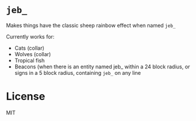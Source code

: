 # `jeb_`
Makes things have the classic sheep rainbow effect when named `jeb_`

Currently works for:
- Cats (collar)
- Wolves (collar)
- Tropical fish
- Beacons (when there is an entity named jeb_ within a 24 block radius, or signs in a 5 block radius, containing `jeb_` on any line

# License
MIT
